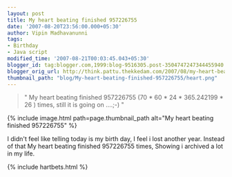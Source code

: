 ```yaml
---
layout: post
title: My heart beating finished 957226755
date: '2007-08-20T23:56:00.000+05:30'
author: Vipin Madhavanunni
tags:
- Birthday
- Java script
modified_time: '2007-08-21T00:03:45.043+05:30'
blogger_id: tag:blogger.com,1999:blog-9516305.post-3504747247344455940
blogger_orig_url: http://think.pattu.thekkedam.com/2007/08/my-heart-beating-finished-957226755.html
thumbnail_path: "blog/My-heart-beating-finished-957226755/heart.png"
---
```


> " My heart beating finished 957226755 (70 * 60 * 24 * 365.242199 * 26 ) times, still it is going on ....;-) " 

{% include image.html path=page.thumbnail_path alt="My heart beating finished 957226755" %}

I didn't feel like telling today is my birth day, I feel i lost another year. 
Instead of that My heart beating finished 957226755 times, Showing i archived a lot in my life. 

{% include hartbets.html %}


